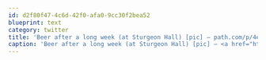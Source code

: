 ```yaml
---
id: d2f80f47-4c6d-42f0-afa0-9cc30f2bea52
blueprint: text
category: twitter
title: 'Beer after a long week (at Sturgeon Hall) [pic] — path.com/p/4egrZd'
caption: 'Beer after a long week (at Sturgeon Hall) [pic] — <a href="http://path.com/p/4egrZd" title="http://path.com/p/4egrZd" class="link link_untco">path.com/p/4egrZd</a>'
---
```

